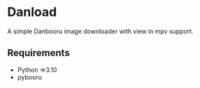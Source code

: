 # Danload

A simple Danbooru image downloader with view in mpv support.

## Requirements

- Python =>3.10
- pybooru

